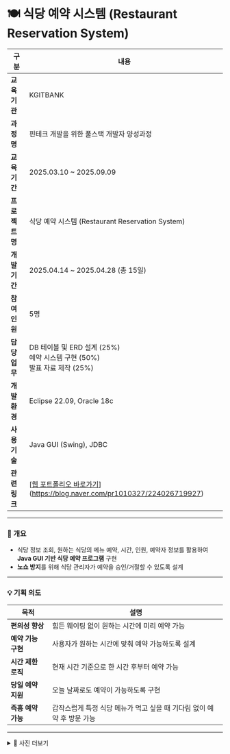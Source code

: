 # 🍽 식당 예약 시스템 (Restaurant Reservation System)

| 구분 | 내용 |
|------|------|
| **교육기관** | KGITBANK |
| **과정명** | 핀테크 개발을 위한 풀스택 개발자 양성과정 |
| **교육기간** | 2025.03.10 ~ 2025.09.09 |
| **프로젝트명** | 식당 예약 시스템 (Restaurant Reservation System) |
| **개발기간** | 2025.04.14 ~ 2025.04.28 (총 15일) |
| **참여인원** | 5명 |
| **담당업무** | DB 테이블 및 ERD 설계 (25%)<br>예약 시스템 구현 (50%)<br>발표 자료 제작 (25%) |
| **개발환경** | Eclipse 22.09, Oracle 18c |
| **사용기술** | Java GUI (Swing), JDBC |
| **관련 링크** | [[웹 포트폴리오 바로가기](#)](https://blog.naver.com/pr1010327/224026719927) |

---

### 📘 개요
- 식당 정보 조회, 원하는 식당의 메뉴 예약, 시간, 인원, 예약자 정보를 활용하여 **Java GUI 기반 식당 예약 프로그램** 구현  
- **노쇼 방지**를 위해 식당 관리자가 예약을 승인/거절할 수 있도록 설계  

---

### 💡 기획 의도
| 목적 | 설명 |
|------|------|
| **편의성 향상** | 힘든 웨이팅 없이 원하는 시간에 미리 예약 가능 |
| **예약 기능 구현** | 사용자가 원하는 시간에 맞춰 예약 가능하도록 설계 |
| **시간 제한 로직** | 현재 시간 기준으로 한 시간 후부터 예약 가능 |
| **당일 예약 지원** | 오늘 날짜로도 예약이 가능하도록 구현 |
| **즉흥 예약 가능** | 갑작스럽게 특정 식당 메뉴가 먹고 싶을 때 기다림 없이 예약 후 방문 가능 |

---

<details>
  <summary>📸 사진 더보기</summary>

  *(여기에 스크린샷 이미지 추가)*

</details>
